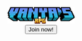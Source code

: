 <center><img src="minecraft_title.png" alt="Logo" class="center" width="30%" height="30%">
<center><button type="button" class="button">Join now!</button>
<head>
  <header>
    
  </header>
</head>
